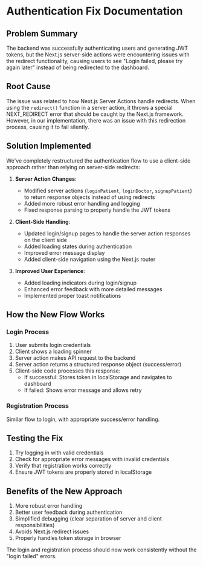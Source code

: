 # Authentication Fix Documentation

## Problem Summary
The backend was successfully authenticating users and generating JWT tokens, but the Next.js server-side actions were encountering issues with the redirect functionality, causing users to see "Login failed, please try again later" instead of being redirected to the dashboard.

## Root Cause
The issue was related to how Next.js Server Actions handle redirects. When using the `redirect()` function in a server action, it throws a special NEXT_REDIRECT error that should be caught by the Next.js framework. However, in our implementation, there was an issue with this redirection process, causing it to fail silently.

## Solution Implemented
We've completely restructured the authentication flow to use a client-side approach rather than relying on server-side redirects:

1. **Server Action Changes**:
   - Modified server actions (`loginPatient`, `loginDoctor`, `signupPatient`) to return response objects instead of using redirects
   - Added more robust error handling and logging
   - Fixed response parsing to properly handle the JWT tokens

2. **Client-Side Handling**:
   - Updated login/signup pages to handle the server action responses on the client side
   - Added loading states during authentication
   - Improved error message display
   - Added client-side navigation using the Next.js router

3. **Improved User Experience**:
   - Added loading indicators during login/signup
   - Enhanced error feedback with more detailed messages
   - Implemented proper toast notifications

## How the New Flow Works

### Login Process
1. User submits login credentials
2. Client shows a loading spinner
3. Server action makes API request to the backend
4. Server action returns a structured response object (success/error)
5. Client-side code processes this response:
   - If successful: Stores token in localStorage and navigates to dashboard
   - If failed: Shows error message and allows retry

### Registration Process
Similar flow to login, with appropriate success/error handling.

## Testing the Fix
1. Try logging in with valid credentials
2. Check for appropriate error messages with invalid credentials
3. Verify that registration works correctly
4. Ensure JWT tokens are properly stored in localStorage

## Benefits of the New Approach
1. More robust error handling
2. Better user feedback during authentication
3. Simplified debugging (clear separation of server and client responsibilities)
4. Avoids Next.js redirect issues
5. Properly handles token storage in browser

The login and registration process should now work consistently without the "login failed" errors.

